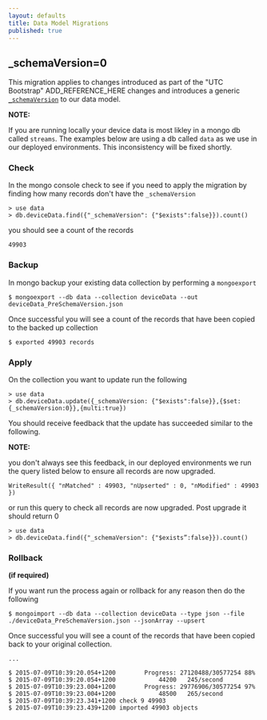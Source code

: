 ```yaml
---
layout: defaults
title: Data Model Migrations
published: true
---
```


## _schemaVersion=0

This migration applies to changes introduced as part of the "UTC Bootstrap" ADD_REFERENCE_HERE changes and introduces a generic [`_schemaVersion`](v1#versioning-and-updates) to our data model.

**NOTE:**

If you are running locally your device data is most likley in a mongo db called ``streams``. The examples below are using a db called ``data`` as we use in our deployed environments. This inconsistency will be fixed shortly.

### Check

In the mongo console check to see if you need to apply the migration by finding how many records don't have the `_schemaVersion`

```
> use data
> db.deviceData.find({"_schemaVersion": {"$exists":false}}).count()
```

you should see a count of the records

```
49903
```

### Backup

In mongo backup your existing data collection by performing a ``mongoexport``

```
$ mongoexport --db data --collection deviceData --out deviceData_PreSchemaVersion.json
```

Once successful you will see a count of the records that have been copied to the backed up collection

```
$ exported 49903 records
```

### Apply

On the collection you want to update run the following

```
> use data
> db.deviceData.update({_schemaVersion: {"$exists":false}},{$set:{_schemaVersion:0}},{multi:true})
```

You should receive feedback that the update has succeeded similar to the following.

**NOTE:** 

you don't always see this feedback, in our deployed environments we run the query listed below to ensure all records are now upgraded.

```
WriteResult({ "nMatched" : 49903, "nUpserted" : 0, "nModified" : 49903 })
```

or run this query to check all records are now upgraded. Post upgrade it should return 0

```
> use data
> db.deviceData.find({"_schemaVersion": {"$exists”:false}}).count()
```

### Rollback 
**(if required)**

If you want run the process again or rollback for any reason then do the following

```
$ mongoimport --db data --collection deviceData --type json --file ./deviceData_PreSchemaVersion.json --jsonArray --upsert
```

Once successful you will see a count of the records that have been copied back to your original collection.

```
...

$ 2015-07-09T10:39:20.054+1200        Progress: 27120488/30577254 88%
$ 2015-07-09T10:39:20.054+1200            44200   245/second
$ 2015-07-09T10:39:23.004+1200        Progress: 29776906/30577254 97%
$ 2015-07-09T10:39:23.004+1200            48500   265/second
$ 2015-07-09T10:39:23.341+1200 check 9 49903
$ 2015-07-09T10:39:23.439+1200 imported 49903 objects
```
